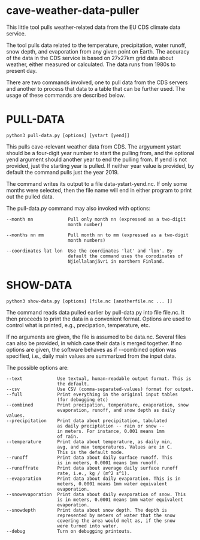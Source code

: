 
# cave-weather-data-puller

This little tool pulls weather-related data from the EU CDS climate data service.

The tool pulls data related to the temperature, precipitation, water runoff, snow depth,
and evaporation from any given point on Earth. The accuracy of the data in the CDS service
is based on 27x27km grid data about weather, either measured or calculated. The data runs
from 1980s to present day.

There are two commands involved, one to pull data from the CDS servers
and another to process that data to a table that can be further
used. The usage of these commands are described below.

# PULL-DATA



    python3 pull-data.py [options] [ystart [yend]]

This pulls cave-relevant weather data from CDS. The argyument ystart
should be a four-digit year number to start the pulling from, and
the optional yend argument should another year to end the pulling
from. If yend is not provided, just the starting year is pulled. If
neither year value is provided, by default the command pulls just
the year 2019.

The command writes its output to a file data-ystart-yend.nc. If only
some months were selected, then the file name will end in either
program to print out the pulled data.

The pull-data.py command may also invoked with options:

    --month nn             Pull only month nn (expressed as a two-digit
                           month number)

    --months nn mm         Pull month nn to mm (expressed as a two-digit
                           month numbers)

    --coordinates lat lon  Use the coordinates 'lat' and 'lon'. By 
                           default the command uses the corodinates of
                           Njiellalanjävri in northern Finland.


# SHOW-DATA



    python3 show-data.py [options] [file.nc [anotherfile.nc ... ]]

The command reads data pulled earlier by pull-data.py into file file.nc.
It then proceeds to print the data in a convenient format. Options
are used to control what is printed, e.g., precipation, temperature, etc.

If no arguments are given, the file is assumed to be
data.nc. Several files can also be provided, in which case their
data is merged together. If no options are given, the software
behaves as if --combined option was specified, i.e., daily main
values are summarized from the input data.

The possible options are:

    --text             Use textual, human-readable output format. This is
                       the default.
    --csv              Use CSV (comma-separated-values) format for output.
    --full             Print everything in the original input tables
                       (for debugging etc)
    --combined         Print precipation, temperature, evaporation, snow
                       evaporation, runoff, and snow depth as daily values.
    --precipitation    Print data about precipitation, tabulated
                       as daily preciptation -- rain or snow --
                       in meters. For instance, 0.001 means 1mm
                       of rain.
    --temperature      Print data about temperature, as daily min,
                       avg, and max temperatures. Values are in C.
                       This is the default mode.
    --runoff           Print data about daily surface runoff. This
                       is in meters, 0.0001 means 1mm runoff.
    --runoffrate       Print data about average daily surface runoff
                       rate, i.e., kg / (m^2 s^1).
    --evaporation      Print data about daily evaporation. This is in
                       meters, 0.0001 means 1mm water equivalent
                       evaporation.
    --snowevaporation  Print data about daily evaporation of snow. This
                       is in meters, 0.0001 means 1mm water equivalent
                       evaporation.
    --snowdepth        Print data about snow depth. The depth is
                       represented by meters of water that the snow
                       covering the area would melt as, if the snow
                       were turned into water.
    --debug            Turn on debugging printouts.


